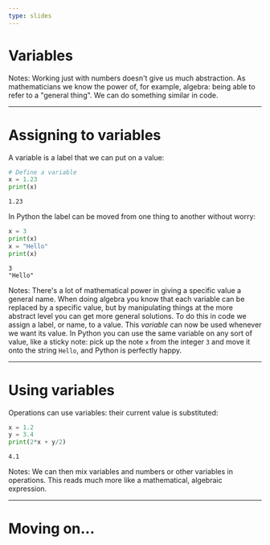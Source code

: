 ```yaml
---
type: slides
---
```


# Variables

Notes: Working just with numbers doesn't give us much abstraction. As mathematicians we know the power of, for example, algebra: being able to refer to a "general thing". We can do something similar in code.

---

# Assigning to variables

A variable is a label that we can put on a value:

```python
# Define a variable
x = 1.23
print(x)
```

```out
1.23
```

In Python the label can be moved from one thing to another without worry:

```python
x = 3
print(x)
x = "Hello"
print(x)
```

```out
3
"Hello"
```

Notes: There's a lot of mathematical power in giving a specific value a general name. When doing algebra you know that each variable can be replaced by a specific value, but by manipulating things at the more abstract level you can get more general solutions. To do this in code we assign a label, or name, to a value. This *variable* can now be used whenever we want its value. In Python you can use the same variable on any sort of value, like a sticky note: pick up the note `x` from the integer `3` and move it onto the string `Hello`, and Python is perfectly happy.

---

# Using variables

Operations can use variables: their current value is substituted:

```python
x = 1.2
y = 3.4
print(2*x + y/2)
```

```out
4.1
```

Notes: We can then mix variables and numbers or other variables in operations. This reads much more like a mathematical, algebraic expression.

---

# Moving on...

